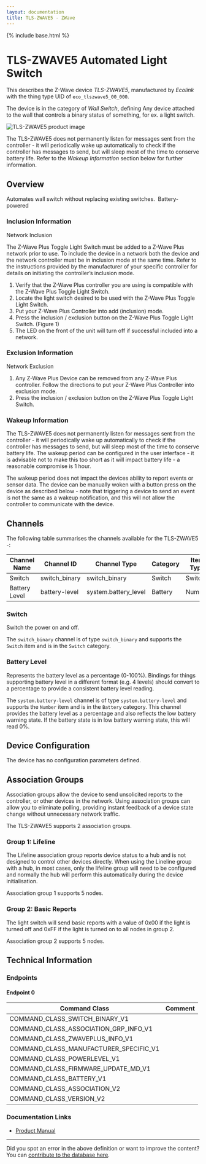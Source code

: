 ```yaml
---
layout: documentation
title: TLS-ZWAVE5 - ZWave
---
```


{% include base.html %}

# TLS-ZWAVE5 Automated Light Switch
This describes the Z-Wave device *TLS-ZWAVE5*, manufactured by *Ecolink* with the thing type UID of ```eco_tlszwave5_00_000```.

The device is in the category of *Wall Switch*, defining Any device attached to the wall that controls a binary status of something, for ex. a light switch.

![TLS-ZWAVE5 product image](https://www.cd-jackson.com/zwave_device_uploads/915/915_default.jpg)


The TLS-ZWAVE5 does not permanently listen for messages sent from the controller - it will periodically wake up automatically to check if the controller has messages to send, but will sleep most of the time to conserve battery life. Refer to the *Wakeup Information* section below for further information.

## Overview

Automates wall switch without replacing existing switches.  Battery-powered

### Inclusion Information

Network Inclusion

The Z-Wave Plus Toggle Light Switch must be added to a Z-Wave Plus network prior to use. To include the device in a network both the device and the network controller must be in inclusion mode at the same time. Refer to the instructions provided by the manufacturer of your specific controller for details on initiating the controller’s inclusion mode.

  1. Verify that the Z-Wave Plus controller you are using is compatible with the Z-Wave Plus Toggle Light Switch.
  2. Locate the light switch desired to be used with the Z-Wave Plus Toggle Light Switch.
  3. Put your Z-Wave Plus Controller into add (inclusion) mode.
  4. Press the inclusion / exclusion button on the Z-Wave Plus Toggle Light Switch. (Figure 1)
  5. The LED on the front of the unit will turn off if successful included into a network.

### Exclusion Information

Network Exclusion

  1. Any Z-Wave Plus Device can be removed from any Z-Wave Plus controller. Follow the directions to put your Z-Wave Plus Controller into exclusion mode.
  2. Press the inclusion / exclusion button on the Z-Wave Plus Toggle Light Switch.

### Wakeup Information

The TLS-ZWAVE5 does not permanently listen for messages sent from the controller - it will periodically wake up automatically to check if the controller has messages to send, but will sleep most of the time to conserve battery life. The wakeup period can be configured in the user interface - it is advisable not to make this too short as it will impact battery life - a reasonable compromise is 1 hour.

The wakeup period does not impact the devices ability to report events or sensor data. The device can be manually woken with a button press on the device as described below - note that triggering a device to send an event is not the same as a wakeup notification, and this will not allow the controller to communicate with the device.

## Channels

The following table summarises the channels available for the TLS-ZWAVE5 -:

| Channel Name | Channel ID | Channel Type | Category | Item Type |
|--------------|------------|--------------|----------|-----------|
| Switch | switch_binary | switch_binary | Switch | Switch | 
| Battery Level | battery-level | system.battery_level | Battery | Number |

### Switch
Switch the power on and off.

The ```switch_binary``` channel is of type ```switch_binary``` and supports the ```Switch``` item and is in the ```Switch``` category.

### Battery Level
Represents the battery level as a percentage (0-100%). Bindings for things supporting battery level in a different format (e.g. 4 levels) should convert to a percentage to provide a consistent battery level reading.

The ```system.battery-level``` channel is of type ```system.battery-level``` and supports the ```Number``` item and is in the ```Battery``` category.
This channel provides the battery level as a percentage and also reflects the low battery warning state. If the battery state is in low battery warning state, this will read 0%.


## Device Configuration

The device has no configuration parameters defined.

## Association Groups

Association groups allow the device to send unsolicited reports to the controller, or other devices in the network. Using association groups can allow you to eliminate polling, providing instant feedback of a device state change without unnecessary network traffic.

The TLS-ZWAVE5 supports 2 association groups.

### Group 1: Lifeline

The Lifeline association group reports device status to a hub and is not designed to control other devices directly. When using the Lineline group with a hub, in most cases, only the lifeline group will need to be configured and normally the hub will perform this automatically during the device initialisation.

Association group 1 supports 5 nodes.

### Group 2: Basic Reports

The light switch will send basic reports with a value of 0x00 if the light is turned off and 0xFF if the light is turned on to all nodes in group 2.

Association group 2 supports 5 nodes.

## Technical Information

### Endpoints

#### Endpoint 0

| Command Class | Comment |
|---------------|---------|
| COMMAND_CLASS_SWITCH_BINARY_V1| |
| COMMAND_CLASS_ASSOCIATION_GRP_INFO_V1| |
| COMMAND_CLASS_ZWAVEPLUS_INFO_V1| |
| COMMAND_CLASS_MANUFACTURER_SPECIFIC_V1| |
| COMMAND_CLASS_POWERLEVEL_V1| |
| COMMAND_CLASS_FIRMWARE_UPDATE_MD_V1| |
| COMMAND_CLASS_BATTERY_V1| |
| COMMAND_CLASS_ASSOCIATION_V2| |
| COMMAND_CLASS_VERSION_V2| |

### Documentation Links

* [Product Manual](https://www.cd-jackson.com/zwave_device_uploads/915/ea1265b3f76f673ca8cf54cc210044665d4dae83.pdf)

---

Did you spot an error in the above definition or want to improve the content?
You can [contribute to the database here](http://www.cd-jackson.com/index.php/zwave/zwave-device-database/zwave-device-list/devicesummary/915).
